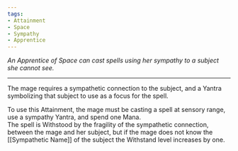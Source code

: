 ```yaml
---
tags:
- Attainment
- Space
- Sympathy
- Apprentice
---
```


_An Apprentice of Space can cast spells using her sympathy to a subject she cannot see._

---

The mage requires a sympathetic connection to the subject, and a Yantra symbolizing that subject to use as a focus for the spell.

To use this Attainment, the mage must be casting a spell at sensory range, use a sympathy Yantra, and spend one Mana.\
The spell is Withstood by the fragility of the sympathetic connection, between the mage and her subject, but if the mage does not know the [[Sympathetic Name]] of the subject the Withstand level increases by one.